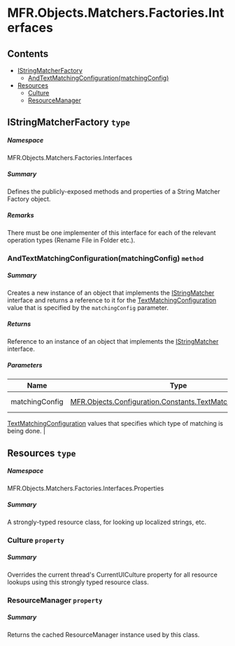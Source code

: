 <a name='assembly'></a>
# MFR.Objects.Matchers.Factories.Interfaces

## Contents

- [IStringMatcherFactory](#T-MFR-Objects-Matchers-Factories-Interfaces-IStringMatcherFactory 'MFR.Objects.Matchers.Factories.Interfaces.IStringMatcherFactory')
  - [AndTextMatchingConfiguration(matchingConfig)](#M-MFR-Objects-Matchers-Factories-Interfaces-IStringMatcherFactory-AndTextMatchingConfiguration-MFR-Objects-Configuration-Constants-TextMatchingConfiguration- 'MFR.Objects.Matchers.Factories.Interfaces.IStringMatcherFactory.AndTextMatchingConfiguration(MFR.Objects.Configuration.Constants.TextMatchingConfiguration)')
- [Resources](#T-MFR-Objects-Matchers-Factories-Interfaces-Properties-Resources 'MFR.Objects.Matchers.Factories.Interfaces.Properties.Resources')
  - [Culture](#P-MFR-Objects-Matchers-Factories-Interfaces-Properties-Resources-Culture 'MFR.Objects.Matchers.Factories.Interfaces.Properties.Resources.Culture')
  - [ResourceManager](#P-MFR-Objects-Matchers-Factories-Interfaces-Properties-Resources-ResourceManager 'MFR.Objects.Matchers.Factories.Interfaces.Properties.Resources.ResourceManager')

<a name='T-MFR-Objects-Matchers-Factories-Interfaces-IStringMatcherFactory'></a>
## IStringMatcherFactory `type`

##### Namespace

MFR.Objects.Matchers.Factories.Interfaces

##### Summary

Defines the publicly-exposed methods and properties of a String Matcher Factory
object.

##### Remarks

There must be one implementer of this interface for each of the relevant
operation types (Rename File in Folder etc.).

<a name='M-MFR-Objects-Matchers-Factories-Interfaces-IStringMatcherFactory-AndTextMatchingConfiguration-MFR-Objects-Configuration-Constants-TextMatchingConfiguration-'></a>
### AndTextMatchingConfiguration(matchingConfig) `method`

##### Summary

Creates a new instance of an object that implements the
[IStringMatcher](#T-MFR-Objects-IStringMatcher 'MFR.Objects.IStringMatcher')
interface and
returns a reference to it for the
[TextMatchingConfiguration](#T-MFR-Objects-TextMatchingConfiguration 'MFR.Objects.TextMatchingConfiguration')
value
that is specified by the `matchingConfig` parameter.

##### Returns

Reference to an instance of an object that implements the
[IStringMatcher](#T-MFR-Objects-IStringMatcher 'MFR.Objects.IStringMatcher')
interface.

##### Parameters

| Name | Type | Description |
| ---- | ---- | ----------- |
| matchingConfig | [MFR.Objects.Configuration.Constants.TextMatchingConfiguration](#T-MFR-Objects-Configuration-Constants-TextMatchingConfiguration 'MFR.Objects.Configuration.Constants.TextMatchingConfiguration') | (Required.) One of the
[TextMatchingConfiguration](#T-MFR-Objects-TextMatchingConfiguration 'MFR.Objects.TextMatchingConfiguration')
values
that specifies which type of matching is being done. |

<a name='T-MFR-Objects-Matchers-Factories-Interfaces-Properties-Resources'></a>
## Resources `type`

##### Namespace

MFR.Objects.Matchers.Factories.Interfaces.Properties

##### Summary

A strongly-typed resource class, for looking up localized strings, etc.

<a name='P-MFR-Objects-Matchers-Factories-Interfaces-Properties-Resources-Culture'></a>
### Culture `property`

##### Summary

Overrides the current thread's CurrentUICulture property for all
  resource lookups using this strongly typed resource class.

<a name='P-MFR-Objects-Matchers-Factories-Interfaces-Properties-Resources-ResourceManager'></a>
### ResourceManager `property`

##### Summary

Returns the cached ResourceManager instance used by this class.

